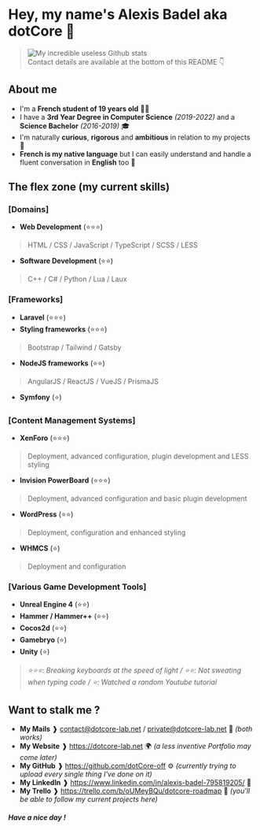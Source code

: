 # Hey, my name's Alexis Badel aka dotCore 👋
> ![My incredible useless Github stats](https://github-readme-stats.vercel.app/api?username=dotCore-off&count_private=true&theme=tokyonight)  
> Contact details are available at the bottom of this README 👇

## About me 
- I'm a **French student of 19 years old** 👨‍🎓
- I have a **3rd Year Degree in Computer Science** *(2019-2022)* and a **Science Bachelor** *(2016-2019)* 🎓
- I'm naturally **curious**, **rigorous** and **ambitious** in relation to my projects 👤
- **French is my native language** but I can easily understand and handle a fluent conversation in **English** too 💬

## The flex zone (my current skills)
### [Domains]
- **Web Development** (⭐️⭐️⭐️)
> HTML / CSS / JavaScript / TypeScript / SCSS / LESS
- **Software Development** (⭐️⭐️)
> C++ / C# / Python / Lua / Laux  
### [Frameworks]
- **Laravel** (⭐️⭐️⭐️) 
- **Styling frameworks** (⭐️⭐️⭐️) 
> Bootstrap / Tailwind / Gatsby
- **NodeJS frameworks** (⭐️⭐️) 
> AngularJS / ReactJS / VueJS / PrismaJS
- **Symfony** (⭐)  
### [Content Management Systems]
- **XenForo** (⭐️⭐️⭐️)
> Deployment, advanced configuration, plugin development and LESS styling
- **Invision PowerBoard** (⭐️⭐️⭐️)
> Deployment, advanced configuration and basic plugin development
- **WordPress** (⭐️⭐️)
> Deployment, configuration and enhanced styling
- **WHMCS** (⭐️)
> Deployment and configuration  
### [Various Game Development Tools]
- **Unreal Engine 4** (⭐️⭐️)
- **Hammer / Hammer++** (⭐️⭐️)
- **Cocos2d** (⭐️⭐️) 
- **Gamebryo** (⭐️) 
- **Unity** (⭐️)

> _⭐️⭐️⭐️: Breaking keyboards at the speed of light / ⭐️⭐️: Not sweating when typing code / ⭐️: Watched a random Youtube tutorial_

## Want to stalk me ?
- __My Mails__ ❱ contact@dotcore-lab.net / private@dotcore-lab.net 📧 _(both works)_
- __My Website__ ❱ https://dotcore-lab.net 🌍 _(a less inventive Portfolio may come later)_
- __My GitHub__ ❱ https://github.com/dotCore-off ⚙️ _(currently trying to upload every single thing I've done on it)_
- __My LinkedIn__ ❱ https://www.linkedin.com/in/alexis-badel-795819205/ 📑
- __My Trello__ ❱ https://trello.com/b/oUMeyBQu/dotcore-roadmap 📆 _(you'll be able to follow my current projects here)_

##### Have a nice day !
